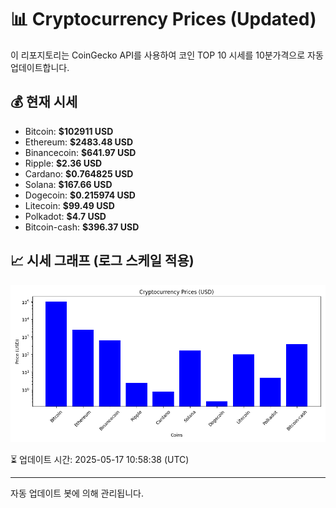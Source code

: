 
# 📊 Cryptocurrency Prices (Updated)

이 리포지토리는 CoinGecko API를 사용하여 코인 TOP 10 시세를 10분가격으로 자동 업데이트합니다.

## 💰 현재 시세
- Bitcoin: **$102911 USD**
- Ethereum: **$2483.48 USD**
- Binancecoin: **$641.97 USD**
- Ripple: **$2.36 USD**
- Cardano: **$0.764825 USD**
- Solana: **$167.66 USD**
- Dogecoin: **$0.215974 USD**
- Litecoin: **$99.49 USD**
- Polkadot: **$4.7 USD**
- Bitcoin-cash: **$396.37 USD**

## 📈 시세 그래프 (로그 스케일 적용)
![Crypto Prices](crypto_prices.png)

⏳ 업데이트 시간: 2025-05-17 10:58:38 (UTC)

---
자동 업데이트 봇에 의해 관리됩니다.
